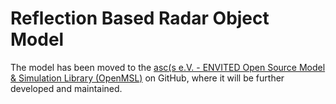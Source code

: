 # Reflection Based Radar Object Model

The model has been moved to the [asc(s e.V. - ENVITED Open Source Model & Simulation Library (OpenMSL)](https://github.com/openMSL/sl-1-1-reflection-based-radar-object-model) on GitHub, where it will be further developed and maintained.
